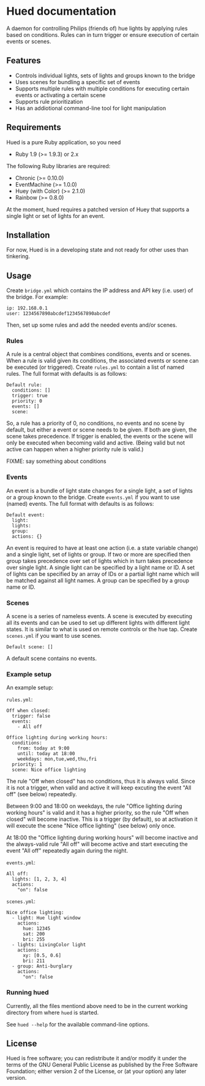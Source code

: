 # Hued documentation

A daemon for controlling Philips (friends of) hue lights by applying rules
based on conditions.  Rules can in turn trigger or ensure execution of
certain events or scenes.

## Features

* Controls individual lights, sets of lights and groups known to the bridge
* Uses scenes for bundling a specific set of events
* Supports multiple rules with multiple conditions for executing certain
  events or activating a certain scene
* Supports rule prioritization
* Has an addiotional command-line tool for light manipulation

## Requirements

Hued is a pure Ruby application, so you need

* Ruby 1.9 (>= 1.9.3) or 2.x

The following Ruby libraries are required:

* Chronic (>= 0.10.0)
* EventMachine (>= 1.0.0)
* Huey (with Color) (>= 2.1.0)
* Rainbow (>= 0.8.0)

At the moment, hued requires a patched version of Huey that supports
a single light or set of lights for an event.

## Installation

For now, Hued is in a developing state and not ready for other uses
than tinkering.

## Usage

Create `bridge.yml` which contains the IP address and API key (i.e. user)
of the bridge.  For example:

    ip: 192.168.0.1
    user: 1234567890abcdef1234567890abcdef

Then, set up some rules and add the needed events and/or scenes.

### Rules

A rule is a central object that combines conditions, events and or scenes.
When a rule is valid given its conditions, the associated events or scene
can be executed (or triggered).
Create `rules.yml` to contain a list of named rules.
The full format with defaults is as follows:

    Default rule:
      conditions: []
      trigger: true
      priority: 0
      events: []
      scene:

So, a rule has a priority of 0, no conditions, no events and no scene by
default, but either a event or scene needs to be given.
If both are given, the scene takes precedence.
If trigger is enabled, the events or the scene will only be executed when
becoming valid and active.
(Being valid but not active can happen when a higher priority rule is valid.)

FIXME: say something about conditions

### Events

An event is a bundle of light state changes for a single light, a set of
lights or a group known to the bridge. 
Create `events.yml` if you want to use (named) events.
The full format with defaults is as follows:

    Default event:
      light:
      lights: 
      group:
      actions: {}

An event is required to have at least one action (i.e. a state variable
change) and a single light, set of lights or group.  If two or more are
specified then group takes precedence over set of lights which in turn
takes precedence over single light.
A single light can be specified by a light name or ID.
A set of lights can be specified by an array of IDs or a partial light name
which will be matched against all light names.
A group can be specified by a group name or ID.

### Scenes

A scene is a series of nameless events.  A scene is executed by
executing all its events and can be used to set up different lights
with different light states.
It is similar to what is used on remote controls or the hue tap.
Create `scenes.yml` if you want to use scenes.

    Default scene: []

A default scene contains no events.

### Example setup

An example setup:

`rules.yml`:

    Off when closed:
      trigger: false
      events:
        - All off

    Office lighting during working hours:
      conditions:
        from: today at 9:00
        until: today at 18:00
        weekdays: mon,tue,wed,thu,fri
      priority: 1
      scene: Nice office lighting

The rule "Off when closed" has no conditions, thus it is always valid.
Since it is not a trigger, when valid and active it will keep excuting
the event "All off" (see below) repeatedly.

Between 9:00 and 18:00 on weekdays, the rule "Office lighting during
working hours" is valid and it has a higher priority, so the rule "Off when
closed" will become inactive.  This is a trigger (by default), so at
activation it will execute the scene "Nice office lighting" (see below)
only once.

At 18:00 the "Office lighting during working hours" will become inactive
and the always-valid rule "All off" will become active and start
executing the event "All off" repeatedly again during the night.

`events.yml`:

    All off:
      lights: [1, 2, 3, 4]
      actions:
        "on": false

`scenes.yml`:

    Nice office lighting:
      - light: Hue light window
        actions: 
          hue: 12345
          sat: 200
          bri: 255
      - lights: LivingColor light
        actions:
          xy: [0.5, 0.6]
          bri: 211
      - group: Anti-burglary
        actions:
          "on": false

### Running hued

Currently, all the files mentiond above need to be in the current working
directory from where `hued` is started.

See `hued --help` for the available command-line options.

## License

Hued is free software; you can redistribute it and/or modify it under the
terms of the GNU General Public License as published by the Free Software
Foundation; either version 2 of the License, or (at your option) any later
version.
